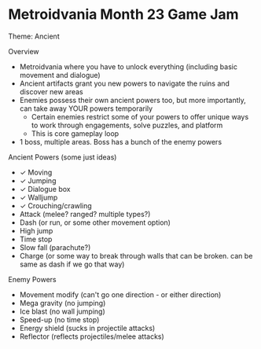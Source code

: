 # Metroidvania Month 23 Game Jam

Theme: Ancient

Overview
- Metroidvania where you have to unlock everything (including basic movement and dialogue)
- Ancient artifacts grant you new powers to navigate the ruins and discover new areas
- Enemies possess their own ancient powers too, but more importantly, can take away YOUR powers temporarily
    - Certain enemies restrict some of your powers to offer unique ways to work through engagements, solve puzzles, and platform
    - This is core gameplay loop
- 1 boss, multiple areas. Boss has a bunch of the enemy powers

Ancient Powers (some just ideas)
- ✓ Moving
- ✓ Jumping
- ✓ Dialogue box
- ✓ Walljump
- ✓ Crouching/crawling
- Attack (melee? ranged? multiple types?)
- Dash (or run, or some other movement option)
- High jump
- Time stop
- Slow fall (parachute?)
- Charge (or some way to break through walls that can be broken. can be same as dash if we go that way)

Enemy Powers
- Movement modify (can't go one direction - or either direction)
- Mega gravity (no jumping)
- Ice blast (no wall jumping)
- Speed-up (no time stop)
- Energy shield (sucks in projectile attacks)
- Reflector (reflects projectiles/melee attacks)